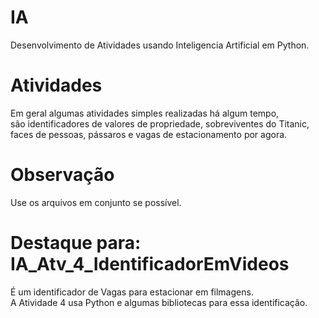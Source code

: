 # IA
Desenvolvimento de Atividades usando Inteligencia Artificial em Python.</br>
# Atividades
Em geral algumas atividades simples realizadas há algum tempo,</br>
são identificadores de valores de propriedade, sobreviventes do Titanic,</br>
faces de pessoas, pássaros e vagas de estacionamento por agora.
# Observação
Use os arquivos em conjunto se possível.
# Destaque para: IA_Atv_4_IdentificadorEmVideos</br>
É um identificador de Vagas para estacionar em filmagens.</br>
A Atividade 4 usa Python e algumas bibliotecas para essa identificação.
